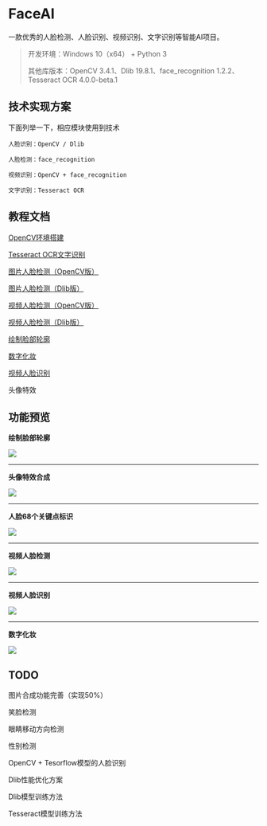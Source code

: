 # FaceAI

一款优秀的人脸检测、人脸识别、视频识别、文字识别等智能AI项目。

>开发环境：Windows 10（x64） + Python 3
>
>其他库版本：OpenCV 3.4.1、Dlib 19.8.1、face_recognition 1.2.2、Tesseract OCR 4.0.0-beta.1

## 技术实现方案 ##

下面列举一下，相应模块使用到技术

	人脸识别：OpenCV / Dlib

	人脸检测：face_recognition
	
	视频识别：OpenCV + face_recognition

	文字识别：Tesseract OCR


## 教程文档 ##

[OpenCV环境搭建](doc/settingup.md)

[Tesseract OCR文字识别](doc/tesseractOCR.md)

[图片人脸检测（OpenCV版）](doc/detectionOpenCV.md)

[图片人脸检测（Dlib版）](doc/detectionDlib.md)

[视频人脸检测（OpenCV版）](doc/videoOpenCV.md)

[视频人脸检测（Dlib版）](doc/videoDlib.md)

[绘制脸部轮廓](doc/faceRecognitionOutline.md)

[数字化妆](doc/faceRecognitionMakeup.md)

[视频人脸识别](doc/faceRecognition.md)

头像特效

## 功能预览 ##

**绘制脸部轮廓**

![](https://raw.githubusercontent.com/vipstone/faceai/master/res/face_recognition-outline.png)


----------

**头像特效合成**

![](http://icdn.apigo.cn/compose.png)


----------

**人脸68个关键点标识**

![](https://raw.githubusercontent.com/vipstone/faceai/master/res/dlib68.png)


----------

**视频人脸检测**

![](https://raw.githubusercontent.com/vipstone/faceai/master/res/video-jiance.gif)


----------

**视频人脸识别**

![](https://raw.githubusercontent.com/vipstone/faceai/master/res/faceRecognition.gif)


----------

**数字化妆**

![](https://raw.githubusercontent.com/vipstone/faceai/master/res/faceRecognitionMakeup.png)

## TODO ##

图片合成功能完善（实现50%）

笑脸检测

眼睛移动方向检测

性别检测

OpenCV + Tesorflow模型的人脸识别

Dlib性能优化方案

Dlib模型训练方法

Tesseract模型训练方法



